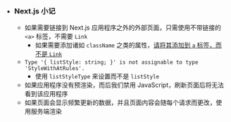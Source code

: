 - ### Next.js 小记
	- 如果需要链接到 Next.js 应用程序之外的外部页面，只需使用不带链接的 `<a>` 标签，不需要 `Link`
		- 如果需要添加诸如 `className` 之类的属性，[请将其添加到 `a` 标签，而不是 `Link`](https://github.com/vercel/next-learn/blob/master/basics/snippets/link-classname-example.js)
	- `Type '{ listStyle: string; }' is not assignable to type 'StyleWithAtRules'.`
		- 使用 `listStyleType` 来设置而不是 `listStyle`
	- 如果应用程序没有预渲染，而后我们禁用 JavaScript，刷新页面后将无法看到该应用程序
	- 如果页面会显示频繁更新的数据，并且页面内容会随每个请求而更改，使用服务端渲染